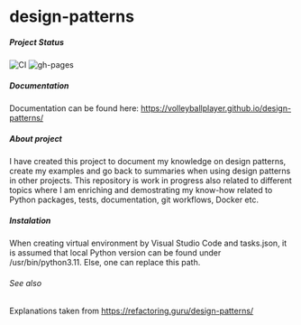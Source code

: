 # design-patterns

##### Project Status

![CI](https://github.com/VolleyballPlayer/design-patterns/actions/workflows/ci.yml/badge.svg)
![gh-pages](https://github.com/VolleyballPlayer/design-patterns/actions/workflows/gh-pages.yml/badge.svg)

##### Documentation

Documentation can be found here: https://volleyballplayer.github.io/design-patterns/

##### About project

I have created this project to document my knowledge on design patterns, create my examples and go back to summaries when using design patterns in other projects. This repository is work in progress also related to different topics where I am enriching and demostrating my know-how related to Python packages, tests, documentation, git workflows, Docker etc.

##### Instalation

When creating virtual environment by Visual Studio Code and tasks.json, it is assumed that local Python version can be found under /usr/bin/python3.11. Else, one can replace this path.

###### See also

Explanations taken from https://refactoring.guru/design-patterns/
